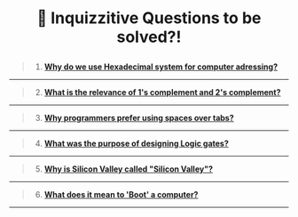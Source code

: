    # <p align="center"> 🤔 Inquizzitive Questions to be solved?! </p> 

>1. [**Why do we use Hexadecimal system for computer adressing?**](https://www.researchgate.net/post/Why_we_are_using_HEXADECIMAL_values_for_computer_addressing)
--------------------------------------------------------------------------------------------------------------------------------------------------------------
>2. [**What is the relevance of 1's complement and 2's complement?**](https://www.tutorialspoint.com/1-s-complement-vs-2-s-complement)
--------------------------------------------------------------------------------------------------------------------------------------------------------------
>3. [**Why programmers prefer using spaces over tabs?**](https://insanelab.com/blog/notes/spaces-vs-tabs/)
--------------------------------------------------------------------------------------------------------------------------------------------------------------
>4. [**What was the purpose of designing Logic gates?**](https://www.khanacademy.org/computing/computers-and-internet/xcae6f4a7ff015e7d:computers/xcae6f4a7ff015e7d:logic-gates-and-circuits/a/logic-gates#:~:text=Computers%20need%20a%20way%20to,result%20based%20on%20their%20state.)
----------------------------------------------------------------------------------------------------------------------------------------------------------------
>5. [**Why is Silicon Valley called "Silicon Valley"?**](https://www.businessinsider.in/tech/heres-the-story-behind-how-silicon-valley-got-its-name/articleshow/62000682.cms)
----------------------------------------------------------------------------------------------------------------------------------------------------------------
>6. [**What does it mean to 'Boot' a computer?**](https://www.lifewire.com/what-does-booting-mean-2625799)
----------------------------------------------------------------------------------------------------------------------------------------------------------------
